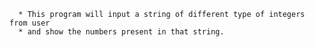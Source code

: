       * This program will input a string of different type of integers from user
      * and show the numbers present in that string.
